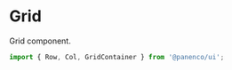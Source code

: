 # Grid

Grid component.

```js
import { Row, Col, GridContainer } from '@panenco/ui';
```

<!-- STORY -->
